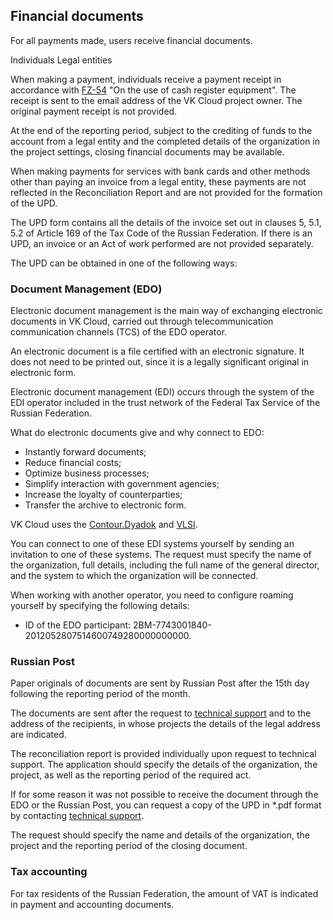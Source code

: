 ## Financial documents

For all payments made, users receive financial documents.

<tabs>
<tablist>
<tab>Individuals</tab>
<tab>Legal entities</tab>
</tablist>
<tabpanel>

When making a payment, individuals receive a payment receipt in accordance with [FZ-54](https://base.garant.ru/12130951/) "On the use of cash register equipment". The receipt is sent to the email address of the VK Cloud project owner. The original payment receipt is not provided.

</tabpanel>
<tabpanel>

At the end of the reporting period, subject to the crediting of funds to the account from a legal entity and the completed details of the organization in the project settings, closing financial documents may be available.

<warn>

When making payments for services with bank cards and other methods other than paying an invoice from a legal entity, these payments are not reflected in the Reconciliation Report and are not provided for the formation of the UPD.

</warn>

The UPD form contains all the details of the invoice set out in clauses 5, 5.1, 5.2 of Article 169 of the Tax Code of the Russian Federation. If there is an UPD, an invoice or an Act of work performed are not provided separately.

The UPD can be obtained in one of the following ways:

### Document Management (EDO)

Electronic document management is the main way of exchanging electronic documents in VK Cloud, carried out through telecommunication communication channels (TCS) of the EDO operator.

An electronic document is a file certified with an electronic signature. It does not need to be printed out, since it is a legally significant original in electronic form.

Electronic document management (EDI) occurs through the system of the EDI operator included in the trust network of the Federal Tax Service of the Russian Federation.

What do electronic documents give and why connect to EDO:

- Instantly forward documents;
- Reduce financial costs;
- Optimize business processes;
- Simplify interaction with government agencies;
- Increase the loyalty of counterparties;
- Transfer the archive to electronic form.

VK Cloud uses the [Contour.Dyadok](https://www.diadoc.ru/) and [VLSI](https://sbis.ru/).

You can connect to one of these EDI systems yourself by sending an invitation to one of these systems. The request must specify the name of the organization, full details, including the full name of the general director, and the system to which the organization will be connected.

When working with another operator, you need to configure roaming yourself by specifying the following details:

- ID of the EDO participant: 2BM-7743001840-2012052807514600749280000000000.

### Russian Post

Paper originals of documents are sent by Russian Post after the 15th day following the reporting period of the month.

The documents are sent after the request to [technical support](https://mcs.mail.ru/docs/en/contacts) and to the address of the recipients, in whose projects the details of the legal address are indicated.

The reconciliation report is provided individually upon request to technical support. The application should specify the details of the organization, the project, as well as the reporting period of the required act.

<warn>

If for some reason it was not possible to receive the document through the EDO or the Russian Post, you can request a copy of the UPD in \*.pdf format by contacting [technical support](https://mcs.mail.ru/docs/en/contacts).

The request should specify the name and details of the organization, the project and the reporting period of the closing document.

</warn>

### Tax accounting

For tax residents of the Russian Federation, the amount of VAT is indicated in payment and accounting documents.
</tabpanel>
</tabs>

